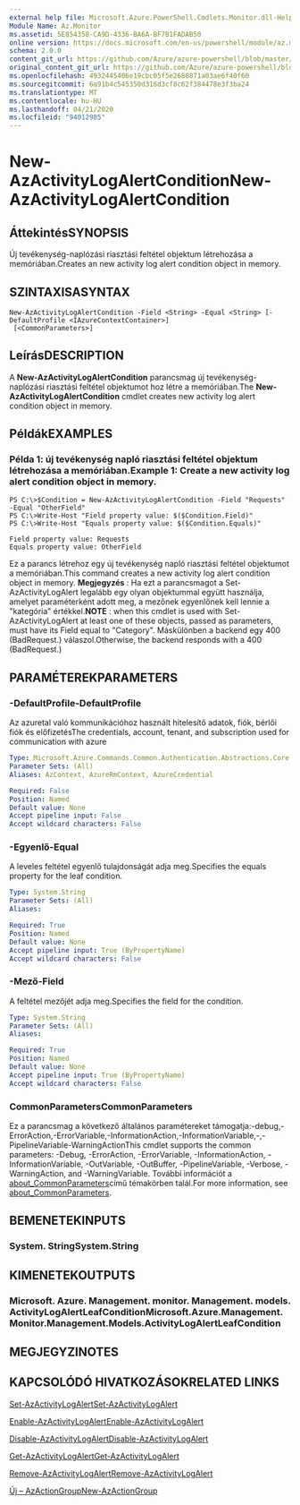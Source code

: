 ```yaml
---
external help file: Microsoft.Azure.PowerShell.Cmdlets.Monitor.dll-Help.xml
Module Name: Az.Monitor
ms.assetid: 5E854358-CA9D-4336-BA6A-BF7B1FADAB50
online version: https://docs.microsoft.com/en-us/powershell/module/az.monitor/new-azactivitylogalertcondition
schema: 2.0.0
content_git_url: https://github.com/Azure/azure-powershell/blob/master/src/Monitor/Monitor/help/New-AzActivityLogAlertCondition.md
original_content_git_url: https://github.com/Azure/azure-powershell/blob/master/src/Monitor/Monitor/help/New-AzActivityLogAlertCondition.md
ms.openlocfilehash: 4932445406e19cbc05f5e2680871a03ae6f40f60
ms.sourcegitcommit: 6a91b4c545350d316d3cf8c62f384478e3f3ba24
ms.translationtype: MT
ms.contentlocale: hu-HU
ms.lasthandoff: 04/21/2020
ms.locfileid: "94012985"
---
```

# <span data-ttu-id="9472e-101">New-AzActivityLogAlertCondition</span><span class="sxs-lookup"><span data-stu-id="9472e-101">New-AzActivityLogAlertCondition</span></span>

## <span data-ttu-id="9472e-102">Áttekintés</span><span class="sxs-lookup"><span data-stu-id="9472e-102">SYNOPSIS</span></span>
<span data-ttu-id="9472e-103">Új tevékenység-naplózási riasztási feltétel objektum létrehozása a memóriában.</span><span class="sxs-lookup"><span data-stu-id="9472e-103">Creates an new activity log alert condition object in memory.</span></span>

## <span data-ttu-id="9472e-104">SZINTAXISA</span><span class="sxs-lookup"><span data-stu-id="9472e-104">SYNTAX</span></span>

```
New-AzActivityLogAlertCondition -Field <String> -Equal <String> [-DefaultProfile <IAzureContextContainer>]
 [<CommonParameters>]
```

## <span data-ttu-id="9472e-105">Leírás</span><span class="sxs-lookup"><span data-stu-id="9472e-105">DESCRIPTION</span></span>
<span data-ttu-id="9472e-106">A **New-AzActivityLogAlertCondition** parancsmag új tevékenység-naplózási riasztási feltétel objektumot hoz létre a memóriában.</span><span class="sxs-lookup"><span data-stu-id="9472e-106">The **New-AzActivityLogAlertCondition** cmdlet creates new activity log alert condition object in memory.</span></span>

## <span data-ttu-id="9472e-107">Példák</span><span class="sxs-lookup"><span data-stu-id="9472e-107">EXAMPLES</span></span>

### <span data-ttu-id="9472e-108">Példa 1: új tevékenység napló riasztási feltétel objektum létrehozása a memóriában.</span><span class="sxs-lookup"><span data-stu-id="9472e-108">Example 1: Create a new activity log alert condition object in memory.</span></span>
```
PS C:\>$Condition = New-AzActivityLogAlertCondition -Field "Requests" -Equal "OtherField"
PS C:\>Write-Host "Field property value: $($Condition.Field)"
PS C:\>Write-Host "Equals property value: $($Condition.Equals)"

Field property value: Requests
Equals property value: OtherField
```

<span data-ttu-id="9472e-109">Ez a parancs létrehoz egy új tevékenység napló riasztási feltétel objektumot a memóriában.</span><span class="sxs-lookup"><span data-stu-id="9472e-109">This command creates a new activity log alert condition object in memory.</span></span>
<span data-ttu-id="9472e-110">**Megjegyzés** : Ha ezt a parancsmagot a Set-AzActivityLogAlert legalább egy olyan objektummal együtt használja, amelyet paraméterként adott meg, a mezőnek egyenlőnek kell lennie a "kategória" értékkel.</span><span class="sxs-lookup"><span data-stu-id="9472e-110">**NOTE** : when this cmdlet is used with Set-AzActivityLogAlert at least one of these objects, passed as parameters, must have its Field equal to "Category".</span></span> <span data-ttu-id="9472e-111">Máskülönben a backend egy 400 (BadRequest.) válaszol.</span><span class="sxs-lookup"><span data-stu-id="9472e-111">Otherwise, the backend responds with a 400 (BadRequest.)</span></span>

## <span data-ttu-id="9472e-112">PARAMÉTEREK</span><span class="sxs-lookup"><span data-stu-id="9472e-112">PARAMETERS</span></span>

### <span data-ttu-id="9472e-113">-DefaultProfile</span><span class="sxs-lookup"><span data-stu-id="9472e-113">-DefaultProfile</span></span>
<span data-ttu-id="9472e-114">Az azuretal való kommunikációhoz használt hitelesítő adatok, fiók, bérlői fiók és előfizetés</span><span class="sxs-lookup"><span data-stu-id="9472e-114">The credentials, account, tenant, and subscription used for communication with azure</span></span>

```yaml
Type: Microsoft.Azure.Commands.Common.Authentication.Abstractions.Core.IAzureContextContainer
Parameter Sets: (All)
Aliases: AzContext, AzureRmContext, AzureCredential

Required: False
Position: Named
Default value: None
Accept pipeline input: False
Accept wildcard characters: False
```

### <span data-ttu-id="9472e-115">-Egyenlő</span><span class="sxs-lookup"><span data-stu-id="9472e-115">-Equal</span></span>
<span data-ttu-id="9472e-116">A leveles feltétel egyenlő tulajdonságát adja meg.</span><span class="sxs-lookup"><span data-stu-id="9472e-116">Specifies the equals property for the leaf condition.</span></span>

```yaml
Type: System.String
Parameter Sets: (All)
Aliases:

Required: True
Position: Named
Default value: None
Accept pipeline input: True (ByPropertyName)
Accept wildcard characters: False
```

### <span data-ttu-id="9472e-117">-Mező</span><span class="sxs-lookup"><span data-stu-id="9472e-117">-Field</span></span>
<span data-ttu-id="9472e-118">A feltétel mezőjét adja meg.</span><span class="sxs-lookup"><span data-stu-id="9472e-118">Specifies the field for the condition.</span></span>

```yaml
Type: System.String
Parameter Sets: (All)
Aliases:

Required: True
Position: Named
Default value: None
Accept pipeline input: True (ByPropertyName)
Accept wildcard characters: False
```

### <span data-ttu-id="9472e-119">CommonParameters</span><span class="sxs-lookup"><span data-stu-id="9472e-119">CommonParameters</span></span>
<span data-ttu-id="9472e-120">Ez a parancsmag a következő általános paramétereket támogatja:-debug,-ErrorAction,-ErrorVariable,-InformationAction,-InformationVariable,-,-PipelineVariable-WarningAction</span><span class="sxs-lookup"><span data-stu-id="9472e-120">This cmdlet supports the common parameters: -Debug, -ErrorAction, -ErrorVariable, -InformationAction, -InformationVariable, -OutVariable, -OutBuffer, -PipelineVariable, -Verbose, -WarningAction, and -WarningVariable.</span></span> <span data-ttu-id="9472e-121">További információt a [about_CommonParameters](http://go.microsoft.com/fwlink/?LinkID=113216)című témakörben talál.</span><span class="sxs-lookup"><span data-stu-id="9472e-121">For more information, see [about_CommonParameters](http://go.microsoft.com/fwlink/?LinkID=113216).</span></span>

## <span data-ttu-id="9472e-122">BEMENETEK</span><span class="sxs-lookup"><span data-stu-id="9472e-122">INPUTS</span></span>

### <span data-ttu-id="9472e-123">System. String</span><span class="sxs-lookup"><span data-stu-id="9472e-123">System.String</span></span>

## <span data-ttu-id="9472e-124">KIMENETEK</span><span class="sxs-lookup"><span data-stu-id="9472e-124">OUTPUTS</span></span>

### <span data-ttu-id="9472e-125">Microsoft. Azure. Management. monitor. Management. models. ActivityLogAlertLeafCondition</span><span class="sxs-lookup"><span data-stu-id="9472e-125">Microsoft.Azure.Management.Monitor.Management.Models.ActivityLogAlertLeafCondition</span></span>

## <span data-ttu-id="9472e-126">MEGJEGYZI</span><span class="sxs-lookup"><span data-stu-id="9472e-126">NOTES</span></span>

## <span data-ttu-id="9472e-127">KAPCSOLÓDÓ HIVATKOZÁSOK</span><span class="sxs-lookup"><span data-stu-id="9472e-127">RELATED LINKS</span></span>

[<span data-ttu-id="9472e-128">Set-AzActivityLogAlert</span><span class="sxs-lookup"><span data-stu-id="9472e-128">Set-AzActivityLogAlert</span></span>](./Set-AzActivityLogAlert.md)

[<span data-ttu-id="9472e-129">Enable-AzActivityLogAlert</span><span class="sxs-lookup"><span data-stu-id="9472e-129">Enable-AzActivityLogAlert</span></span>](./Enable-AzActivityLogAlert.md)

[<span data-ttu-id="9472e-130">Disable-AzActivityLogAlert</span><span class="sxs-lookup"><span data-stu-id="9472e-130">Disable-AzActivityLogAlert</span></span>](./Disable-AzActivityLogAlert.md)

[<span data-ttu-id="9472e-131">Get-AzActivityLogAlert</span><span class="sxs-lookup"><span data-stu-id="9472e-131">Get-AzActivityLogAlert</span></span>](./Get-AzActivityLogAlert.md)

[<span data-ttu-id="9472e-132">Remove-AzActivityLogAlert</span><span class="sxs-lookup"><span data-stu-id="9472e-132">Remove-AzActivityLogAlert</span></span>](./Remove-AzActivityLogAlert.md)

[<span data-ttu-id="9472e-133">Új – AzActionGroup</span><span class="sxs-lookup"><span data-stu-id="9472e-133">New-AzActionGroup</span></span>](./Get-AzActionGroup.md)
